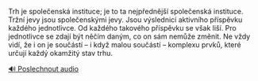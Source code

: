 
Trh je společenská instituce; je to ta nejpřednější společenská instituce. Tržní jevy jsou společenskými jevy. Jsou výslednicí aktivního příspěvku každého jednotlivce. Od každého takového příspěvku se však liší. Pro jednotlivce se zdají být něčím daným, co on sám nemůže změnit. Ne vždy vidí, že i on je součástí – i když malou součástí – komplexu prvků, které určují každý okamžitý stav trhu.

[🔊 Poslechnout audio](/data/7-paragraphs/audio/chapter_62/para_003-Trh-je-spoleensk-instituce-je-to-ta-nejpednj.mp3)
